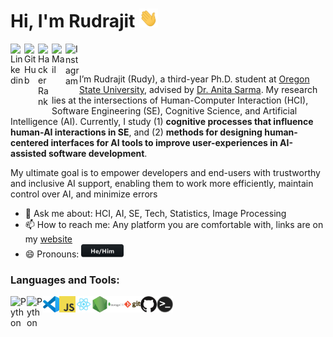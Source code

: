 # Hi, I'm Rudrajit <img src="https://raw.githubusercontent.com/rudrajit1729/rudrajit1729/master/static/gifs/Hi.gif" width="30px" height="30px">

<a href="https://www.linkedin.com/in/rudrajit-choudhuri-bb83551b1/">
  <img align="left" alt=" Linkedin" width="22px" src="https://cdn.jsdelivr.net/npm/simple-icons@v3/icons/linkedin.svg" />
</a>
<a href="https://github.com/rudrajit1729">
  <img align="left" alt=" GitHub" width="22px" src="https://cdn.jsdelivr.net/npm/simple-icons@v3/icons/github.svg" />
</a>
<a href="https://scholar.google.com/citations?user=Pk9dKAsAAAAJ&hl=en&oi=ao">
  <img align="left" alt=" HackerRank" width="22px" src="https://cdn.jsdelivr.net/npm/simple-icons@3.13.0/icons/googlescholar.svg" />
</a>
<a href="mailto:rudrajit1729@gmail.com">
  <img align="left" alt=" Mail" width="22px" src="https://cdn.jsdelivr.net/npm/simple-icons@v3/icons/gmail.svg" />
</a>
<a href="https://www.instagram.com/rudrajit_/">
  <img align="left" alt=" Instagram" width="22px" src="https://cdn.jsdelivr.net/npm/simple-icons@v3/icons/instagram.svg" />
</a>
<!-- <a href="https://www.facebook.com/rudrajit.choudhuri/">
  <img align="left" alt=" Facebook" width="22px" src="https://cdn.jsdelivr.net/npm/simple-icons@v3/icons/facebook.svg" />
</a> -->
<!-- <a href="https://www.codechef.com/users/rudrajit1729">
  <img align="left" alt=" Codechef" width="22px" src="https://cdn.jsdelivr.net/npm/simple-icons@v3/icons/codechef.svg" /> -->
<!-- <a href="https://www.hackerrank.com/rudrajit1729">
  <img align="left" alt=" HackerRank" width="22px" src="https://cdn.jsdelivr.net/npm/simple-icons@v3/icons/hackerrank.svg" />
</a> -->
<br></br>

I’m Rudrajit (Rudy), a third-year Ph.D. student at [Oregon State University](https://engineering.oregonstate.edu/EECS), advised by [Dr. Anita Sarma](https://web.engr.oregonstate.edu/~sarmaa/). My research lies at the intersections of Human-Computer Interaction (HCI), Software Engineering (SE), Cognitive Science, and Artificial Intelligence (AI). Currently, I study (1) **cognitive processes that influence human-AI interactions in SE**, and (2) **methods for designing human-centered interfaces for AI tools to improve user-experiences in AI-assisted software development**.

My ultimate goal is to empower developers and end-users with trustworthy and inclusive AI support, enabling them to work more efficiently, maintain control over AI, and minimize errors


 - 💬 Ask me about: HCI, AI, SE, Tech, Statistics, Image Processing
 - 📫 How to reach me: Any platform you are comfortable with, links are on my [website](https://rudrajit1729.github.io/)
 - 😄 Pronouns: <code><img src="https://github.com/rudrajit1729/rudrajit1729/blob/master/static/pronouns/hehim.svg" alt="He/Him" style="vertical-align:top margin:6px 4px" height="21"></code>

<!--- 🌱 Github Stats

<p align="center">
<a href="https://github.com/rudrajit1729">
  <img align="center" src="https://github-readme-stats.vercel.app/api/top-langs/?username=rudrajit1729&layout=compact&theme=highcontrast" />
  <img align="center" src="https://github-readme-stats.vercel.app/api?username=rudrajit1729&count_private=true&show_icons=true&theme=highcontrast" alt="Rudrajit's github stats"/>
</a></p>

<!-- <p align="center">
<a href="https://github.com/rudrajit1729">
  <img align="center" src="https://github-readme-stats.vercel.app/api/top-langs/?username=rudrajit1729&layout=compact" />
  <img align="center" src="https://github-readme-stats.vercel.app/api?username=rudrajit1729&count_private=true&show_icons=true&bg_color=315,48c6ef,6f86d6&title_color=ffffff&text_color=ffffff&icon_color=ee609c" alt="Rudrajit's github stats"/>
</a></p> -->

### Languages and Tools:
<img align="left" alt="Python" width="26px" src="https://cdn3.iconfinder.com/data/icons/logos-and-brands-adobe/512/267_Python-512.png" />
<img align="left" alt="Python" width="26px" src="https://user-images.githubusercontent.com/42747200/46140125-da084900-c26d-11e8-8ea7-c45ae6306309.png" />
<img align="left" alt="Visual Studio Code" width="26px" src="https://raw.githubusercontent.com/github/explore/80688e429a7d4ef2fca1e82350fe8e3517d3494d/topics/visual-studio-code/visual-studio-code.png" />
<!-- <img align="left" alt="HTML5" width="26px" src="https://raw.githubusercontent.com/github/explore/80688e429a7d4ef2fca1e82350fe8e3517d3494d/topics/html/html.png" />
<img align="left" alt="CSS3" width="26px" src="https://raw.githubusercontent.com/github/explore/80688e429a7d4ef2fca1e82350fe8e3517d3494d/topics/css/css.png" /> -->
<img align="left" alt="JavaScript" width="26px" src="https://raw.githubusercontent.com/github/explore/80688e429a7d4ef2fca1e82350fe8e3517d3494d/topics/javascript/javascript.png" />
<img align="left" alt="React" width="26px" src="https://raw.githubusercontent.com/github/explore/80688e429a7d4ef2fca1e82350fe8e3517d3494d/topics/react/react.png" />
<img align="left" alt="Node.js" width="26px" src="https://raw.githubusercontent.com/github/explore/80688e429a7d4ef2fca1e82350fe8e3517d3494d/topics/nodejs/nodejs.png" />
<img align="left" alt="MongoDB" width="26px" src="https://raw.githubusercontent.com/github/explore/80688e429a7d4ef2fca1e82350fe8e3517d3494d/topics/mongodb/mongodb.png" />
<img align="left" alt="Git" width="26px" src="https://raw.githubusercontent.com/github/explore/80688e429a7d4ef2fca1e82350fe8e3517d3494d/topics/git/git.png" />
<img align="left" alt="GitHub" width="26px" src="https://raw.githubusercontent.com/github/explore/78df643247d429f6cc873026c0622819ad797942/topics/github/github.png" />
<img align="left" alt="Terminal" width="26px" src="https://raw.githubusercontent.com/github/explore/80688e429a7d4ef2fca1e82350fe8e3517d3494d/topics/terminal/terminal.png" />


